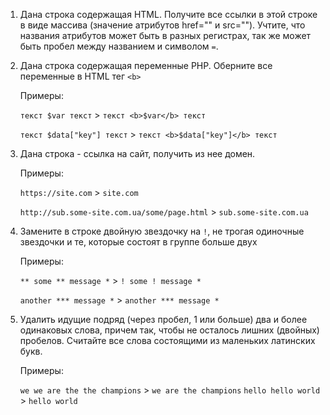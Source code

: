 
1. Дана строка содержащая HTML. Получите все ссылки в этой строке в виде массива (значение атрибутов href="" и src=""). Учтите, что названия атрибутов может быть в разных регистрах, так же может быть пробел между названием и символом `=`.

2. Дана строка содержащая переменные PHP. Оберните все переменные в HTML тег `<b>`
   
   Примеры:
   
   `текст $var текст` > `текст <b>$var</b> текст`
   
   `текст $data["key"] текст` > `текст <b>$data["key"]</b> текст`
   
3. Дана строка - ссылка на сайт, получить из нее домен. 
   
   Примеры:
   
   `https://site.com` > `site.com`
   
   `http://sub.some-site.com.ua/some/page.html` > `sub.some-site.com.ua`
   
4. Замените в строке двойную звездочку на `!`, не трогая одиночные звездочки и те, которые состоят в группе больше двух
    
    Примеры:
    
    `** some ** message *` > `! some ! message *`
    
    `another *** message *` > `another *** message *`
    
5. Удалить идущие подряд (через пробел, 1 или больше) два и более одинаковых слова, причем так, чтобы не осталось лишних (двойных) пробелов. Считайте все слова состоящими из маленьких латинских букв.

   Примеры:
   
   `we we are the the champions` > `we are the champions`
   `hello hello world` > `hello world`